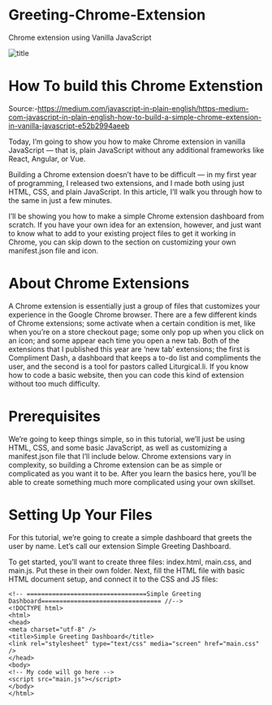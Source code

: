 # Greeting-Chrome-Extension
Chrome extension using Vanilla JavaScript

![title](https://github.com/bawantharathnayakasliit/Greeting-Chrome-Extension/blob/master/screenshot/ss.png)

# How To build this Chrome Extenstion
Source:-https://medium.com/javascript-in-plain-english/https-medium-com-javascript-in-plain-english-how-to-build-a-simple-chrome-extension-in-vanilla-javascript-e52b2994aeeb

Today, I’m going to show you how to make Chrome extension in vanilla JavaScript — that is, plain JavaScript without any additional frameworks like React, Angular, or Vue.

Building a Chrome extension doesn’t have to be difficult — in my first year of programming, I released two extensions, and I made both using just HTML, CSS, and plain JavaScript. In this article, I’ll walk you through how to the same in just a few minutes.

I’ll be showing you how to make a simple Chrome extension dashboard from scratch. If you have your own idea for an extension, however, and just want to know what to add to your existing project files to get it working in Chrome, you can skip down to the section on customizing your own manifest.json file and icon.

# About Chrome Extensions
A Chrome extension is essentially just a group of files that customizes your experience in the Google Chrome browser. There are a few different kinds of Chrome extensions; some activate when a certain condition is met, like when you’re on a store checkout page; some only pop up when you click on an icon; and some appear each time you open a new tab. Both of the extensions that I published this year are ‘new tab’ extensions; the first is Compliment Dash, a dashboard that keeps a to-do list and compliments the user, and the second is a tool for pastors called Liturgical.li. If you know how to code a basic website, then you can code this kind of extension without too much difficulty.

# Prerequisites
We’re going to keep things simple, so in this tutorial, we’ll just be using HTML, CSS, and some basic JavaScript, as well as customizing a manifest.json file that I’ll include below. Chrome extensions vary in complexity, so building a Chrome extension can be as simple or complicated as you want it to be. After you learn the basics here, you’ll be able to create something much more complicated using your own skillset.

# Setting Up Your Files
For this tutorial, we’re going to create a simple dashboard that greets the user by name. Let’s call our extension Simple Greeting Dashboard.

To get started, you’ll want to create three files: index.html, main.css, and main.js. Put these in their own folder. Next, fill the HTML file with basic HTML document setup, and connect it to the CSS and JS files:
```
<!-- =================================Simple Greeting Dashboard================================= //-->
<!DOCTYPE html>
<html>
<head> 
<meta charset="utf-8" />  
<title>Simple Greeting Dashboard</title> 
<link rel="stylesheet" type="text/css" media="screen" href="main.css" />
</head>
<body>  
<!-- My code will go here --> 
<script src="main.js"></script>
</body>
</html>

```
